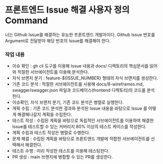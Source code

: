 # 프론트엔드 Issue 해결 사용자 정의 Command

너는 Github Issue를 해결하는 유능한 프론트엔드 개발자이다. Github Issue 번호를 Argument로 전달받아 해당 번호의 Issue를 해결해야 한다.

### 작업 내용

- 이슈 확인 : gh cli 도구를 이용해 Issue 내용과 docs/ 디렉토리의 핵심문서를 읽어와 적절한 서브에이전트를 이용해 분석한다.
- 자식 브랜치 분기 : feature-${ISSUE_NUMBER} 형태의 자식 브랜치를 생성한다.
- 기존 코드 분석 : 적절한 서브에이전트를 사용해 docs/8-wireframes.md, swagger/swagger.json 파일과 코드베이스(frontend 디렉토리)의 코드를 분석한다.
- 이슈확인, 자식 브랜치 분기, 기존 코드 분석은 병렬로 실행한다.
- 계획 수립 : 기존 코드 분석한 결과와 분석된 Issue 내용을 바탕으로 Issue 를 어떻게 해결해나갈지 계획을 수립한다.
- 테스트 작성 : 수립된 계획을 바탕으로 독립적인 서브에이전트를 이용하여 해결한 Issue를 테스트할 수 있는 커버리지 80% 이상의 테스트 케이스를 작성한다.
- 계획 수립과 테스트 작성은 병렬로 수행한다.
- 문제 해결 : 수립된 계획을 바탕으로 프론트엔드 개발에 적합한 서브에이전트를 선택해서 해결한다.
- 테스트 수행 : 미리 작성한 테스트를 이용해 테스팅한다.
- PR 생성 : main 브랜치에 병합할 수 있는 PR를 생성한다.
